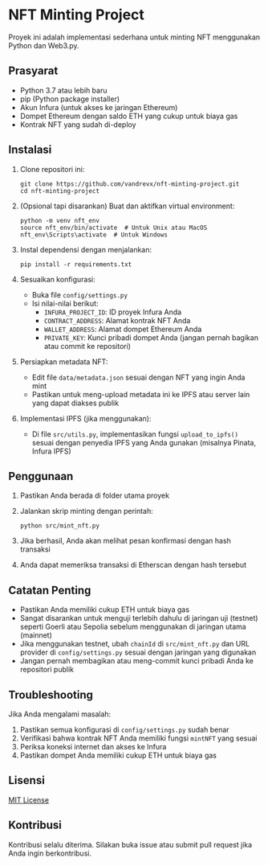 # NFT Minting Project

Proyek ini adalah implementasi sederhana untuk minting NFT menggunakan Python dan Web3.py.

## Prasyarat

- Python 3.7 atau lebih baru
- pip (Python package installer)
- Akun Infura (untuk akses ke jaringan Ethereum)
- Dompet Ethereum dengan saldo ETH yang cukup untuk biaya gas
- Kontrak NFT yang sudah di-deploy

## Instalasi

1. Clone repositori ini:
   ```
   git clone https://github.com/vandrevx/nft-minting-project.git
   cd nft-minting-project
   ```

2. (Opsional tapi disarankan) Buat dan aktifkan virtual environment:
   ```
   python -m venv nft_env
   source nft_env/bin/activate  # Untuk Unix atau MacOS
   nft_env\Scripts\activate  # Untuk Windows
   ```

3. Instal dependensi dengan menjalankan:
   ```
   pip install -r requirements.txt
   ```

4. Sesuaikan konfigurasi:
   - Buka file `config/settings.py`
   - Isi nilai-nilai berikut:
     - `INFURA_PROJECT_ID`: ID proyek Infura Anda
     - `CONTRACT_ADDRESS`: Alamat kontrak NFT Anda
     - `WALLET_ADDRESS`: Alamat dompet Ethereum Anda
     - `PRIVATE_KEY`: Kunci pribadi dompet Anda (jangan pernah bagikan atau commit ke repositori)

5. Persiapkan metadata NFT:
   - Edit file `data/metadata.json` sesuai dengan NFT yang ingin Anda mint
   - Pastikan untuk meng-upload metadata ini ke IPFS atau server lain yang dapat diakses publik

6. Implementasi IPFS (jika menggunakan):
   - Di file `src/utils.py`, implementasikan fungsi `upload_to_ipfs()` sesuai dengan penyedia IPFS yang Anda gunakan (misalnya Pinata, Infura IPFS)

## Penggunaan

1. Pastikan Anda berada di folder utama proyek

2. Jalankan skrip minting dengan perintah:
   ```
   python src/mint_nft.py
   ```

3. Jika berhasil, Anda akan melihat pesan konfirmasi dengan hash transaksi

4. Anda dapat memeriksa transaksi di Etherscan dengan hash tersebut

## Catatan Penting

- Pastikan Anda memiliki cukup ETH untuk biaya gas
- Sangat disarankan untuk menguji terlebih dahulu di jaringan uji (testnet) seperti Goerli atau Sepolia sebelum menggunakan di jaringan utama (mainnet)
- Jika menggunakan testnet, ubah `chainId` di `src/mint_nft.py` dan URL provider di `config/settings.py` sesuai dengan jaringan yang digunakan
- Jangan pernah membagikan atau meng-commit kunci pribadi Anda ke repositori publik

## Troubleshooting

Jika Anda mengalami masalah:
1. Pastikan semua konfigurasi di `config/settings.py` sudah benar
2. Verifikasi bahwa kontrak NFT Anda memiliki fungsi `mintNFT` yang sesuai
3. Periksa koneksi internet dan akses ke Infura
4. Pastikan dompet Anda memiliki cukup ETH untuk biaya gas

## Lisensi

[MIT License](https://opensource.org/licenses/MIT)

## Kontribusi

Kontribusi selalu diterima. Silakan buka issue atau submit pull request jika Anda ingin berkontribusi.
